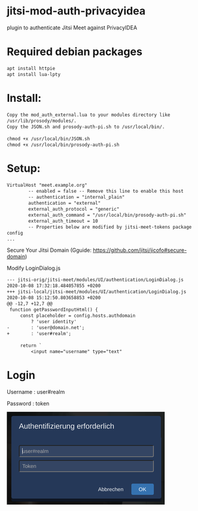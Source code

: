# jitsi-mod-auth-privacyidea
plugin to authenticate Jitsi Meet against PrivacyIDEA 

# Required debian packages

~~~~shell
apt install httpie
apt install lua-lpty
~~~~

# Install:
~~~~shell
Copy the mod_auth_external.lua to your modules directory like /usr/lib/prosody/modules/.
Copy the JSON.sh and prosody-auth-pi.sh to /usr/local/bin/.

chmod +x /usr/local/bin/JSON.sh
chmod +x /usr/local/bin/prosody-auth-pi.sh
~~~~

# Setup:

~~~~shell
VirtualHost "meet.example.org"
        -- enabled = false -- Remove this line to enable this host
        -- authentication = "internal_plain"
        authentication = "external"
        external_auth_protocol = "generic"
        external_auth_command = "/usr/local/bin/prosody-auth-pi.sh"
        external_auth_timeout = 10
        -- Properties below are modified by jitsi-meet-tokens package config
...

~~~~
Secure Your Jitsi Domain
(Gguide: https://github.com/jitsi/jicofo#secure-domain)

Modify LoginDialog.js
~~~~shell
--- jitsi-orig/jitsi-meet/modules/UI/authentication/LoginDialog.js	2020-10-08 17:32:18.484057855 +0200
+++ jitsi-local/jitsi-meet/modules/UI/authentication/LoginDialog.js	2020-10-08 15:12:50.803658853 +0200
@@ -12,7 +12,7 @@
 function getPasswordInputHtml() {
     const placeholder = config.hosts.authdomain
         ? 'user identity'
-        : 'user@domain.net';
+        : 'user#realm';
 
     return `
         <input name="username" type="text"

~~~~

# Login
Username  : user#realm

Password  : token


![Alt text](login-prompt.png?raw=true "Login prompt")

